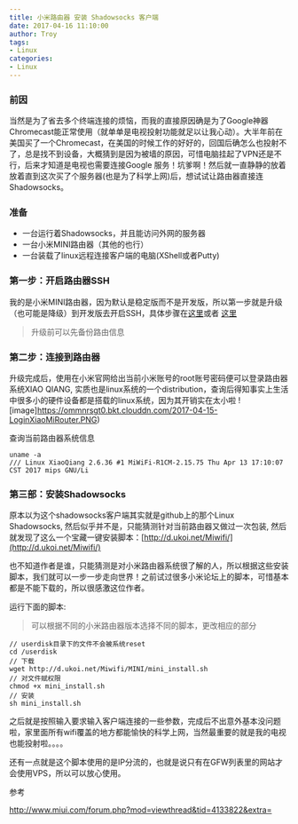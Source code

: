 ```yaml
---
title: 小米路由器 安装 Shadowsocks 客户端
date: 2017-04-16 11:10:00
author: Troy
tags: 
- Linux
categories:
- Linux
---
```


### 前因
当然是为了省去多个终端连接的烦恼，而我的直接原因确是为了Google神器Chromecast能正常使用（就单单是电视投射功能就足以让我心动）。大半年前在美国买了一个Chromecast，在美国的时候工作的好好的，回国后确怎么也投射不了，总是找不到设备，大概猜到是因为被墙的原因，可惜电脑挂起了VPN还是不行，后来才知道是电视也需要连接Google 服务！坑爹啊！然后就一直静静的放着放着直到这次买了个服务器(也是为了科学上网)后，想试试让路由器直接连Shadowsocks。
### 准备
- 一台运行着Shadowsocks，并且能访问外网的服务器
- 一台小米MINI路由器（其他的也行）
- 一台装载了linux远程连接客户端的电脑(XShell或者Putty)

### 第一步：开启路由器SSH
我的是小米MINI路由器，因为默认是稳定版而不是开发版，所以第一步就是升级（也可能是降级）到开发版去开启SSH，具体步骤在[这里](http://jingyan.baidu.com/article/624e7459ae65e834e8ba5afd.html)或者 [这里](http://bbs.xiaomi.cn/t-10044297)
> 升级前可以先备份路由信息

### 第二步：连接到路由器
升级完成后，使用在小米官网给出当前小米账号的root账号密码便可以登录路由器系统XIAO QIANG, 实质也是linux系统的一个distribution，查询后得知事实上生活中很多小的硬件设备都是搭载的linux系统，因为其开销实在太小啦
![image]https://ommnrsgt0.bkt.clouddn.com/2017-04-15-LoginXiaoMiRouter.PNG)

查询当前路由器系统信息

```
uname -a
/// Linux XiaoQiang 2.6.36 #1 MiWiFi-R1CM-2.15.75 Thu Apr 13 17:10:07 CST 2017 mips GNU/Li
```

### 第三部：安装Shadowsocks
原本以为这个shadowsocks客户端其实就是github上的那个Linux Shadowsocks, 然后似乎并不是，只能猜测针对当前路由器又做过一次包装, 然后就发现了这么一个宝藏一键安装脚本：[http://d.ukoi.net/Miwifi/](http://d.ukoi.net/Miwifi/) 

也不知道作者是谁，只能猜测是对小米路由器系统很了解的人，所以根据这些安装脚本，我们就可以一步一步走向世界！之前试过很多小米论坛上的脚本，可惜基本都是不能下载的，所以很感激这位作者。

运行下面的脚本:
> 可以根据不同的小米路由器版本选择不同的脚本，更改相应的部分

```
// userdisk目录下的文件不会被系统reset
cd /userdisk
// 下载
wget http://d.ukoi.net/Miwifi/MINI/mini_install.sh
// 对文件赋权限
chmod +x mini_install.sh
// 安装
sh mini_install.sh
```

之后就是按照输入要求输入客户端连接的一些参数，完成后不出意外基本没问题啦，家里面所有wifi覆盖的地方都能愉快的科学上网，当然最重要的就是我的电视也能投射啦。。。。

还有一点就是这个脚本使用的是IP分流的，也就是说只有在GFW列表里的网站才会使用VPS，所以可以放心使用。

参考

http://www.miui.com/forum.php?mod=viewthread&tid=4133822&extra=




